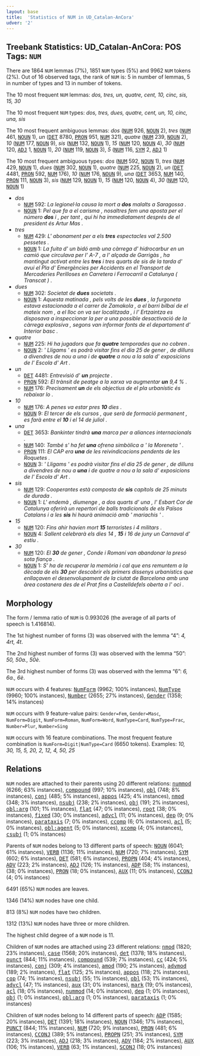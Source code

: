 ```yaml
---
layout: base
title:  'Statistics of NUM in UD_Catalan-AnCora'
udver: '2'
---
```


## Treebank Statistics: UD_Catalan-AnCora: POS Tags: `NUM`

There are 1864 `NUM` lemmas (7%), 1851 `NUM` types (5%) and 9962 `NUM` tokens (2%).
Out of 16 observed tags, the rank of `NUM` is: 5 in number of lemmas, 5 in number of types and 13 in number of tokens.

The 10 most frequent `NUM` lemmas: <em>dos, tres, un, quatre, cent, 10, cinc, sis, 15, 30</em>

The 10 most frequent `NUM` types:  <em>dos, tres, dues, quatre, cent, un, 10, cinc, una, sis</em>

The 10 most frequent ambiguous lemmas: <em>dos</em> (<tt><a href="ca_ancora-pos-NUM.html">NUM</a></tt> 926, <tt><a href="ca_ancora-pos-NOUN.html">NOUN</a></tt> 2), <em>tres</em> (<tt><a href="ca_ancora-pos-NUM.html">NUM</a></tt> 461, <tt><a href="ca_ancora-pos-NOUN.html">NOUN</a></tt> 1), <em>un</em> (<tt><a href="ca_ancora-pos-DET.html">DET</a></tt> 8780, <tt><a href="ca_ancora-pos-PRON.html">PRON</a></tt> 951, <tt><a href="ca_ancora-pos-NUM.html">NUM</a></tt> 321), <em>quatre</em> (<tt><a href="ca_ancora-pos-NUM.html">NUM</a></tt> 239, <tt><a href="ca_ancora-pos-NOUN.html">NOUN</a></tt> 2), <em>10</em> (<tt><a href="ca_ancora-pos-NUM.html">NUM</a></tt> 177, <tt><a href="ca_ancora-pos-NOUN.html">NOUN</a></tt> 9), <em>sis</em> (<tt><a href="ca_ancora-pos-NUM.html">NUM</a></tt> 132, <tt><a href="ca_ancora-pos-NOUN.html">NOUN</a></tt> 1), <em>15</em> (<tt><a href="ca_ancora-pos-NUM.html">NUM</a></tt> 120, <tt><a href="ca_ancora-pos-NOUN.html">NOUN</a></tt> 4), <em>30</em> (<tt><a href="ca_ancora-pos-NUM.html">NUM</a></tt> 120, <tt><a href="ca_ancora-pos-ADJ.html">ADJ</a></tt> 1, <tt><a href="ca_ancora-pos-NOUN.html">NOUN</a></tt> 1), <em>20</em> (<tt><a href="ca_ancora-pos-NUM.html">NUM</a></tt> 119, <tt><a href="ca_ancora-pos-NOUN.html">NOUN</a></tt> 3), <em>5</em> (<tt><a href="ca_ancora-pos-NUM.html">NUM</a></tt> 116, <tt><a href="ca_ancora-pos-SYM.html">SYM</a></tt> 2, <tt><a href="ca_ancora-pos-ADJ.html">ADJ</a></tt> 1)

The 10 most frequent ambiguous types:  <em>dos</em> (<tt><a href="ca_ancora-pos-NUM.html">NUM</a></tt> 592, <tt><a href="ca_ancora-pos-NOUN.html">NOUN</a></tt> 1), <em>tres</em> (<tt><a href="ca_ancora-pos-NUM.html">NUM</a></tt> 429, <tt><a href="ca_ancora-pos-NOUN.html">NOUN</a></tt> 1), <em>dues</em> (<tt><a href="ca_ancora-pos-NUM.html">NUM</a></tt> 302, <tt><a href="ca_ancora-pos-NOUN.html">NOUN</a></tt> 1), <em>quatre</em> (<tt><a href="ca_ancora-pos-NUM.html">NUM</a></tt> 225, <tt><a href="ca_ancora-pos-NOUN.html">NOUN</a></tt> 2), <em>un</em> (<tt><a href="ca_ancora-pos-DET.html">DET</a></tt> 4481, <tt><a href="ca_ancora-pos-PRON.html">PRON</a></tt> 592, <tt><a href="ca_ancora-pos-NUM.html">NUM</a></tt> 176), <em>10</em> (<tt><a href="ca_ancora-pos-NUM.html">NUM</a></tt> 176, <tt><a href="ca_ancora-pos-NOUN.html">NOUN</a></tt> 9), <em>una</em> (<tt><a href="ca_ancora-pos-DET.html">DET</a></tt> 3653, <tt><a href="ca_ancora-pos-NUM.html">NUM</a></tt> 140, <tt><a href="ca_ancora-pos-PRON.html">PRON</a></tt> 111, <tt><a href="ca_ancora-pos-NOUN.html">NOUN</a></tt> 3), <em>sis</em> (<tt><a href="ca_ancora-pos-NUM.html">NUM</a></tt> 129, <tt><a href="ca_ancora-pos-NOUN.html">NOUN</a></tt> 1), <em>15</em> (<tt><a href="ca_ancora-pos-NUM.html">NUM</a></tt> 120, <tt><a href="ca_ancora-pos-NOUN.html">NOUN</a></tt> 4), <em>30</em> (<tt><a href="ca_ancora-pos-NUM.html">NUM</a></tt> 120, <tt><a href="ca_ancora-pos-NOUN.html">NOUN</a></tt> 1)


* <em>dos</em>
  * <tt><a href="ca_ancora-pos-NUM.html">NUM</a></tt> 592: <em>La legionel·la causa la mort a <b>dos</b> malalts a Saragossa .</em>
  * <tt><a href="ca_ancora-pos-NOUN.html">NOUN</a></tt> 1: <em>Pel que fa a el carisma , nosaltres fem una aposta per el número <b>dos</b> i , per tant , qui hi ha immediatament després de el president és Artur Mas .</em>
* <em>tres</em>
  * <tt><a href="ca_ancora-pos-NUM.html">NUM</a></tt> 429: <em>L' abonament per a els <b>tres</b> espectacles val 2.500 pessetes .</em>
  * <tt><a href="ca_ancora-pos-NOUN.html">NOUN</a></tt> 1: <em>La fuita d' un bidó amb una càrrega d' hidrocarbur en un camió que circulava per l' A-7 , a l' alçada de Garrigàs , ha mantingut activat entre les <b>tres</b> i tres quarts de sis de la tarda d' avui el Pla d' Emergències per Accidents en el Transport de Mercaderies Perilloses en Carretera i Ferrocarril a Catalunya ( Transcat ) .</em>
* <em>dues</em>
  * <tt><a href="ca_ancora-pos-NUM.html">NUM</a></tt> 302: <em>Societat de <b>dues</b> societats .</em>
  * <tt><a href="ca_ancora-pos-NOUN.html">NOUN</a></tt> 1: <em>Aquesta matinada , pels volts de les <b>dues</b> , la furgoneta estava estacionada a el carrer de Zamakola , a el barri bilbaí de el mateix nom , a el lloc on va ser localitzada , i l' Ertzaintza es disposava a inspeccionar la per a una possible desactivació de la càrrega explosiva , segons van informar fonts de el departament d' Interior basc .</em>
* <em>quatre</em>
  * <tt><a href="ca_ancora-pos-NUM.html">NUM</a></tt> 225: <em>Hi ha jugadors que fa <b>quatre</b> temporades que no cobren .</em>
  * <tt><a href="ca_ancora-pos-NOUN.html">NOUN</a></tt> 2: <em>' Lligams ' es podrà visitar fins el dia 25 de gener , de dilluns a divendres de nou a una i de <b>quatre</b> a nou a la sala d' exposicions de l' Escola d' Art .</em>
* <em>un</em>
  * <tt><a href="ca_ancora-pos-DET.html">DET</a></tt> 4481: <em>Entrevisió d' <b>un</b> projecte .</em>
  * <tt><a href="ca_ancora-pos-PRON.html">PRON</a></tt> 592: <em>El trànsit de peatge a la xarxa va augmentar <b>un</b> 9,4 % .</em>
  * <tt><a href="ca_ancora-pos-NUM.html">NUM</a></tt> 176: <em>Precisament <b>un</b> de els objectius de el pla urbanístic és rebaixar lo .</em>
* <em>10</em>
  * <tt><a href="ca_ancora-pos-NUM.html">NUM</a></tt> 176: <em>A penes va estar pres <b>10</b> dies .</em>
  * <tt><a href="ca_ancora-pos-NOUN.html">NOUN</a></tt> 9: <em>El tercer de els cursos , que serà de formació permanent , es farà entre el <b>10</b> i el 14 de juliol .</em>
* <em>una</em>
  * <tt><a href="ca_ancora-pos-DET.html">DET</a></tt> 3653: <em>Bankinter tindrà <b>una</b> marca per a aliances internacionals .</em>
  * <tt><a href="ca_ancora-pos-NUM.html">NUM</a></tt> 140: <em>També s' ha fet <b>una</b> ofrena simbòlica a ' la Moreneta ' .</em>
  * <tt><a href="ca_ancora-pos-PRON.html">PRON</a></tt> 111: <em>El CAP era <b>una</b> de les reivindicacions pendents de les Roquetes .</em>
  * <tt><a href="ca_ancora-pos-NOUN.html">NOUN</a></tt> 3: <em>' Lligams ' es podrà visitar fins el dia 25 de gener , de dilluns a divendres de nou a <b>una</b> i de quatre a nou a la sala d' exposicions de l' Escola d' Art .</em>
* <em>sis</em>
  * <tt><a href="ca_ancora-pos-NUM.html">NUM</a></tt> 129: <em>Cooperantes està composta de <b>sis</b> capítols de 25 minuts de durada .</em>
  * <tt><a href="ca_ancora-pos-NOUN.html">NOUN</a></tt> 1: <em>L' endemà , diumenge , a dos quarts d' una , l' Esbart Cor de Catalunya oferirà un repertori de balls tradicionals de els Països Catalans i a les <b>sis</b> hi haurà animació amb ' mariachis ' .</em>
* <em>15</em>
  * <tt><a href="ca_ancora-pos-NUM.html">NUM</a></tt> 120: <em>Fins ahir havien mort <b>15</b> terroristes i 4 militars .</em>
  * <tt><a href="ca_ancora-pos-NOUN.html">NOUN</a></tt> 4: <em>Sallent celebrarà els dies 14 , <b>15</b> i 16 de juny un Carnaval d' estiu .</em>
* <em>30</em>
  * <tt><a href="ca_ancora-pos-NUM.html">NUM</a></tt> 120: <em>El <b>30</b> de gener , Conde i Romaní van abandonar la presó sota fiança .</em>
  * <tt><a href="ca_ancora-pos-NOUN.html">NOUN</a></tt> 1: <em>S' ha de recuperar la memòria i cal que ens remuntem a la dècada de els <b>30</b> per descobrir els primers dissenys urbanístics que enllaçaven el desenvolupament de la ciutat de Barcelona amb una àrea costanera des de el Prat fins a Castelldefels oberta a l' oci .</em>

## Morphology

The form / lemma ratio of `NUM` is 0.993026 (the average of all parts of speech is 1.416814).

The 1st highest number of forms (3) was observed with the lemma “4”: <em>4, 4rt, 4t</em>.

The 2nd highest number of forms (3) was observed with the lemma “50”: <em>50, 50a., 50è</em>.

The 3rd highest number of forms (3) was observed with the lemma “6”: <em>6, 6a., 6è</em>.

`NUM` occurs with 4 features: <tt><a href="ca_ancora-feat-NumForm.html">NumForm</a></tt> (9962; 100% instances), <tt><a href="ca_ancora-feat-NumType.html">NumType</a></tt> (9960; 100% instances), <tt><a href="ca_ancora-feat-Number.html">Number</a></tt> (2655; 27% instances), <tt><a href="ca_ancora-feat-Gender.html">Gender</a></tt> (1358; 14% instances)

`NUM` occurs with 9 feature-value pairs: `Gender=Fem`, `Gender=Masc`, `NumForm=Digit`, `NumForm=Roman`, `NumForm=Word`, `NumType=Card`, `NumType=Frac`, `Number=Plur`, `Number=Sing`

`NUM` occurs with 16 feature combinations.
The most frequent feature combination is `NumForm=Digit|NumType=Card` (6650 tokens).
Examples: <em>10, 30, 15, 5, 20, 2, 12, 4, 50, 25</em>


## Relations

`NUM` nodes are attached to their parents using 20 different relations: <tt><a href="ca_ancora-dep-nummod.html">nummod</a></tt> (6266; 63% instances), <tt><a href="ca_ancora-dep-compound.html">compound</a></tt> (997; 10% instances), <tt><a href="ca_ancora-dep-obl.html">obl</a></tt> (748; 8% instances), <tt><a href="ca_ancora-dep-conj.html">conj</a></tt> (485; 5% instances), <tt><a href="ca_ancora-dep-appos.html">appos</a></tt> (425; 4% instances), <tt><a href="ca_ancora-dep-nmod.html">nmod</a></tt> (348; 3% instances), <tt><a href="ca_ancora-dep-nsubj.html">nsubj</a></tt> (238; 2% instances), <tt><a href="ca_ancora-dep-obj.html">obj</a></tt> (191; 2% instances), <tt><a href="ca_ancora-dep-obl-arg.html">obl:arg</a></tt> (101; 1% instances), <tt><a href="ca_ancora-dep-flat.html">flat</a></tt> (47; 0% instances), <tt><a href="ca_ancora-dep-root.html">root</a></tt> (38; 0% instances), <tt><a href="ca_ancora-dep-fixed.html">fixed</a></tt> (30; 0% instances), <tt><a href="ca_ancora-dep-advcl.html">advcl</a></tt> (11; 0% instances), <tt><a href="ca_ancora-dep-dep.html">dep</a></tt> (9; 0% instances), <tt><a href="ca_ancora-dep-parataxis.html">parataxis</a></tt> (7; 0% instances), <tt><a href="ca_ancora-dep-ccomp.html">ccomp</a></tt> (6; 0% instances), <tt><a href="ca_ancora-dep-acl.html">acl</a></tt> (5; 0% instances), <tt><a href="ca_ancora-dep-obl-agent.html">obl:agent</a></tt> (5; 0% instances), <tt><a href="ca_ancora-dep-xcomp.html">xcomp</a></tt> (4; 0% instances), <tt><a href="ca_ancora-dep-csubj.html">csubj</a></tt> (1; 0% instances)

Parents of `NUM` nodes belong to 13 different parts of speech: <tt><a href="ca_ancora-pos-NOUN.html">NOUN</a></tt> (6041; 61% instances), <tt><a href="ca_ancora-pos-VERB.html">VERB</a></tt> (1136; 11% instances), <tt><a href="ca_ancora-pos-NUM.html">NUM</a></tt> (720; 7% instances), <tt><a href="ca_ancora-pos-SYM.html">SYM</a></tt> (602; 6% instances), <tt><a href="ca_ancora-pos-DET.html">DET</a></tt> (581; 6% instances), <tt><a href="ca_ancora-pos-PROPN.html">PROPN</a></tt> (404; 4% instances), <tt><a href="ca_ancora-pos-ADV.html">ADV</a></tt> (223; 2% instances), <tt><a href="ca_ancora-pos-ADJ.html">ADJ</a></tt> (126; 1% instances), <tt><a href="ca_ancora-pos-ADP.html">ADP</a></tt> (58; 1% instances),  (38; 0% instances), <tt><a href="ca_ancora-pos-PRON.html">PRON</a></tt> (18; 0% instances), <tt><a href="ca_ancora-pos-AUX.html">AUX</a></tt> (11; 0% instances), <tt><a href="ca_ancora-pos-CCONJ.html">CCONJ</a></tt> (4; 0% instances)

6491 (65%) `NUM` nodes are leaves.

1346 (14%) `NUM` nodes have one child.

813 (8%) `NUM` nodes have two children.

1312 (13%) `NUM` nodes have three or more children.

The highest child degree of a `NUM` node is 11.

Children of `NUM` nodes are attached using 23 different relations: <tt><a href="ca_ancora-dep-nmod.html">nmod</a></tt> (1820; 23% instances), <tt><a href="ca_ancora-dep-case.html">case</a></tt> (1568; 20% instances), <tt><a href="ca_ancora-dep-det.html">det</a></tt> (1378; 18% instances), <tt><a href="ca_ancora-dep-punct.html">punct</a></tt> (844; 11% instances), <tt><a href="ca_ancora-dep-compound.html">compound</a></tt> (539; 7% instances), <tt><a href="ca_ancora-dep-cc.html">cc</a></tt> (424; 5% instances), <tt><a href="ca_ancora-dep-conj.html">conj</a></tt> (309; 4% instances), <tt><a href="ca_ancora-dep-amod.html">amod</a></tt> (190; 2% instances), <tt><a href="ca_ancora-dep-advmod.html">advmod</a></tt> (189; 2% instances), <tt><a href="ca_ancora-dep-flat.html">flat</a></tt> (125; 2% instances), <tt><a href="ca_ancora-dep-appos.html">appos</a></tt> (118; 2% instances), <tt><a href="ca_ancora-dep-cop.html">cop</a></tt> (74; 1% instances), <tt><a href="ca_ancora-dep-nsubj.html">nsubj</a></tt> (55; 1% instances), <tt><a href="ca_ancora-dep-obl.html">obl</a></tt> (53; 1% instances), <tt><a href="ca_ancora-dep-advcl.html">advcl</a></tt> (47; 1% instances), <tt><a href="ca_ancora-dep-aux.html">aux</a></tt> (31; 0% instances), <tt><a href="ca_ancora-dep-mark.html">mark</a></tt> (19; 0% instances), <tt><a href="ca_ancora-dep-acl.html">acl</a></tt> (18; 0% instances), <tt><a href="ca_ancora-dep-nummod.html">nummod</a></tt> (14; 0% instances), <tt><a href="ca_ancora-dep-dep.html">dep</a></tt> (1; 0% instances), <tt><a href="ca_ancora-dep-obj.html">obj</a></tt> (1; 0% instances), <tt><a href="ca_ancora-dep-obl-arg.html">obl:arg</a></tt> (1; 0% instances), <tt><a href="ca_ancora-dep-parataxis.html">parataxis</a></tt> (1; 0% instances)

Children of `NUM` nodes belong to 14 different parts of speech: <tt><a href="ca_ancora-pos-ADP.html">ADP</a></tt> (1585; 20% instances), <tt><a href="ca_ancora-pos-DET.html">DET</a></tt> (1391; 18% instances), <tt><a href="ca_ancora-pos-NOUN.html">NOUN</a></tt> (1346; 17% instances), <tt><a href="ca_ancora-pos-PUNCT.html">PUNCT</a></tt> (844; 11% instances), <tt><a href="ca_ancora-pos-NUM.html">NUM</a></tt> (720; 9% instances), <tt><a href="ca_ancora-pos-PRON.html">PRON</a></tt> (481; 6% instances), <tt><a href="ca_ancora-pos-CCONJ.html">CCONJ</a></tt> (389; 5% instances), <tt><a href="ca_ancora-pos-PROPN.html">PROPN</a></tt> (251; 3% instances), <tt><a href="ca_ancora-pos-SYM.html">SYM</a></tt> (223; 3% instances), <tt><a href="ca_ancora-pos-ADJ.html">ADJ</a></tt> (218; 3% instances), <tt><a href="ca_ancora-pos-ADV.html">ADV</a></tt> (184; 2% instances), <tt><a href="ca_ancora-pos-AUX.html">AUX</a></tt> (106; 1% instances), <tt><a href="ca_ancora-pos-VERB.html">VERB</a></tt> (63; 1% instances), <tt><a href="ca_ancora-pos-SCONJ.html">SCONJ</a></tt> (18; 0% instances)

